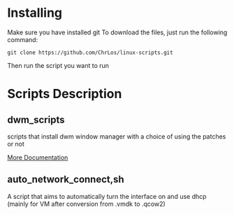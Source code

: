 # Installing
Make sure you have installed git
To download the files, just run the following command:
```
git clone https://github.com/ChrLos/linux-scripts.git
```
Then run the script you want to run

# Scripts Description
## dwm_scripts
scripts that install dwm window manager with a choice of using the patches or not

[More Documentation](dwm_scripts/README.md)

## auto_network_connect,sh
A script that aims to automatically turn the interface on and use dhcp (mainly for VM after conversion from .vmdk to .qcow2)